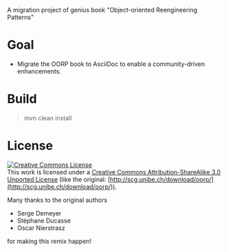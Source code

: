 A migration project of genius book "Object-oriented Reengineering Patterns"

# Goal
* Migrate the OORP book to AsciiDoc to enable a community-driven enhancements.

# Build
> mvn clean install

# License
<a rel="license" href="http://creativecommons.org/licenses/by-sa/3.0/"><img alt="Creative Commons License" style="border-width:0" src="https://i.creativecommons.org/l/by-sa/3.0/88x31.png" /></a><br />This work is licensed under a <a rel="license" href="http://creativecommons.org/licenses/by-sa/3.0/">Creative Commons Attribution-ShareAlike 3.0 Unported License</a> (like the original: [http://scg.unibe.ch/download/oorp/](http://scg.unibe.ch/download/oorp/)).

Many thanks to the original authors

* Serge Demeyer
* Stéphane Ducasse
* Oscar Nierstrasz

for making this remix happen!

